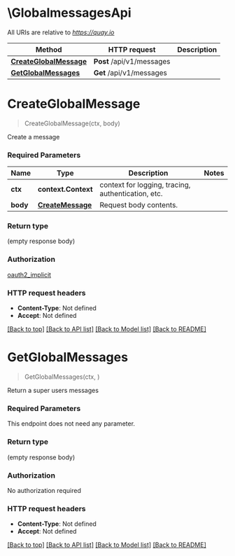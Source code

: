 # \GlobalmessagesApi

All URIs are relative to *https://quay.io*

Method | HTTP request | Description
------------- | ------------- | -------------
[**CreateGlobalMessage**](GlobalmessagesApi.md#CreateGlobalMessage) | **Post** /api/v1/messages | 
[**GetGlobalMessages**](GlobalmessagesApi.md#GetGlobalMessages) | **Get** /api/v1/messages | 


# **CreateGlobalMessage**
> CreateGlobalMessage(ctx, body)


Create a message

### Required Parameters

Name | Type | Description  | Notes
------------- | ------------- | ------------- | -------------
 **ctx** | **context.Context** | context for logging, tracing, authentication, etc.
  **body** | [**CreateMessage**](CreateMessage.md)| Request body contents. | 

### Return type

 (empty response body)

### Authorization

[oauth2_implicit](../README.md#oauth2_implicit)

### HTTP request headers

 - **Content-Type**: Not defined
 - **Accept**: Not defined

[[Back to top]](#) [[Back to API list]](../README.md#documentation-for-api-endpoints) [[Back to Model list]](../README.md#documentation-for-models) [[Back to README]](../README.md)

# **GetGlobalMessages**
> GetGlobalMessages(ctx, )


Return a super users messages

### Required Parameters
This endpoint does not need any parameter.

### Return type

 (empty response body)

### Authorization

No authorization required

### HTTP request headers

 - **Content-Type**: Not defined
 - **Accept**: Not defined

[[Back to top]](#) [[Back to API list]](../README.md#documentation-for-api-endpoints) [[Back to Model list]](../README.md#documentation-for-models) [[Back to README]](../README.md)

